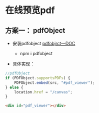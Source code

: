 # 在线预览pdf



## 方案一： pdfObject

- 安装pdfobject    [pdfobjrct—DOC](https://pdfobject.com/)

  - npm  i  pdfobject

- 具体实现：

```javascript
//pdfObject
if (PDFObject.supportsPDFs) {
    PDFObject.embed(src, "#pdf_viewer");
} else {
    location.href = "/canvas";
}
```

```html
<div id="pdf_viewer"></div>
```

